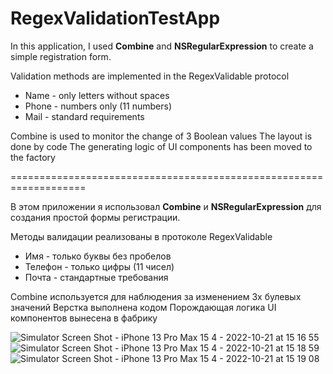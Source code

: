 # RegexValidationTestApp

In this application, I used **Combine** and **NSRegularExpression** to create a simple registration form. 

Validation methods are implemented in the RegexValidable protocol
* Name - only letters without spaces
* Phone - numbers only (11 numbers)
* Mail - standard requirements

Combine is used to monitor the change of 3 Boolean values
The layout is done by code
The generating logic of UI components has been moved to the factory

===================================================================

В этом приложении я использовал **Combine** и **NSRegularExpression** для создания простой формы регистрации. 

Методы валидации реализованы в протоколе RegexValidable
* Имя - только буквы без пробелов
* Телефон - только цифры (11 чисел)
* Почта - стандартные требования

Combine используется для наблюдения за изменением 3х булевых значений
Верстка выполнена кодом
Порождающая логика UI компонентов вынесена в фабрику

![Simulator Screen Shot - iPhone 13 Pro Max 15 4 - 2022-10-21 at 15 16 55](https://user-images.githubusercontent.com/25160645/197197673-97adc14c-fc0f-4474-83ad-f176a7d9464d.png)
![Simulator Screen Shot - iPhone 13 Pro Max 15 4 - 2022-10-21 at 15 18 59](https://user-images.githubusercontent.com/25160645/197197684-be1e8154-0ea7-4b1c-b5ae-66b10e3b0fea.png)
![Simulator Screen Shot - iPhone 13 Pro Max 15 4 - 2022-10-21 at 15 19 08](https://user-images.githubusercontent.com/25160645/197197689-bf30bf1a-9dc5-47b8-a914-ab21df923d0f.png)
